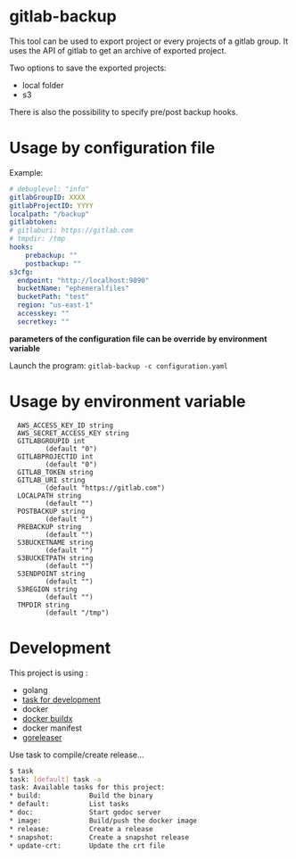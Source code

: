 # gitlab-backup

This tool can be used to export project or every projects of a gitlab group. It uses the API of gitlab to get an archive of exported project.

Two options to save the exported projects:

* local folder
* s3

There is also the possibility to specify pre/post backup hooks.

# Usage by configuration file


Example: 

```yaml
# debuglevel: "info"
gitlabGroupID: XXXX
gitlabProjectID: YYYY
localpath: "/backup"
gitlabtoken: 
# gitlaburi: https://gitlab.com
# tmpdir: /tmp
hooks:
    prebackup: ""
    postbackup: ""
s3cfg:
  endpoint: "http://localhost:9090"
  bucketName: "ephemeralfiles"
  bucketPath: "test"
  region: "us-east-1"
  accesskey: ""
  secretkey: ""
```

**parameters of the configuration file can be override by environment variable**

Launch the program: `gitlab-backup -c configuration.yaml`

# Usage by environment variable

```
  AWS_ACCESS_KEY_ID string
  AWS_SECRET_ACCESS_KEY string
  GITLABGROUPID int
         (default "0")
  GITLABPROJECTID int
         (default "0")
  GITLAB_TOKEN string
  GITLAB_URI string
         (default "https://gitlab.com")
  LOCALPATH string
         (default "")
  POSTBACKUP string
         (default "")
  PREBACKUP string
         (default "")
  S3BUCKETNAME string
         (default "")
  S3BUCKETPATH string
         (default "")
  S3ENDPOINT string
         (default "")
  S3REGION string
         (default "")
  TMPDIR string
         (default "/tmp")
```

# Development

This project is using :

* golang
* [task for development](https://taskfile.dev/#/)
* docker
* [docker buildx](https://github.com/docker/buildx)
* docker manifest
* [goreleaser](https://goreleaser.com/)

Use task to compile/create release...

```bash
$ task
task: [default] task -a
task: Available tasks for this project:
* build:            Build the binary
* default:          List tasks
* doc:              Start godoc server
* image:            Build/push the docker image
* release:          Create a release
* snapshot:         Create a snapshot release
* update-crt:       Update the crt file
```